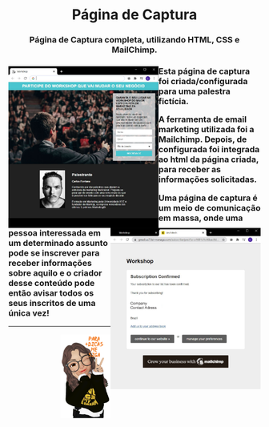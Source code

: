 <h1 align="center">Página de Captura</h1> 

 <h3 align="center">Página de Captura completa, utilizando HTML, CSS e MailChimp.<h3>

<img src="https://github.com/narelo/capture-page/blob/main/images/example.JPG?raw=true" align="left" alt="home" width="300"> <img src="https://github.com/narelo/capture-page/blob/main/images/inscricao.JPG?raw=true" align="right" alt="subscription" width="300">

<p>Esta página de captura foi criada/configurada para uma palestra fictícia.</p>
  
<p>A ferramenta de email marketing utilizada foi a Mailchimp. Depois, de configurada foi integrada ao html da página criada, para receber as informações solicitadas.</p>

<p>Uma página de captura é um meio de comunicação em massa, onde uma pessoa interessada em um determinado assunto pode se inscrever para receber informações sobre aquilo e o criador desse conteúdo pode então avisar todos os seus inscritos de uma única vez!</p>

<hr>

<img src="https://github.com/narelo/capture-page/blob/main/images/avatar.png?raw=true" alt="avatar" align="right" width="100px">
